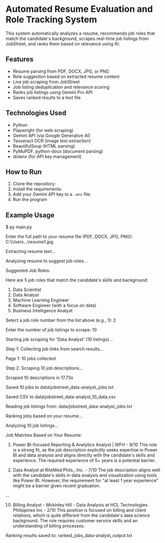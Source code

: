 # Automated Resume Evaluation and Role Tracking System

This system automatically analyzes a resume, recommends job roles that match the candidate's background, scrapes real-time job listings from JobStreet, and ranks them based on relevance using AI.

##  Features
- Resume parsing from PDF, DOCX, JPG, or PNG
- Role suggestion based on extracted resume content
- Live job scraping from JobStreet
- Job listing deduplication and relevance scoring
- Ranks job listings using Gemini Pro API
- Saves ranked results to a text file

##  Technologies Used
- Python
- Playwright (for web scraping)
- Gemini API (via Google Generative AI)
- Tesseract OCR (image text extraction)
- BeautifulSoup (HTML parsing)
- PyMuPDF, python-docx (document parsing)
- dotenv (for API key management)

##  How to Run
1. Clone the repository:
2. Install the requirements:
3. Add your Gemini API key to a `.env` file:   
4. Run the program

## Example Usage
$ py main.py

Enter the full path to your resume file (PDF, DOCX, JPG, PNG): C:\Users\...\resume1.jpg

Extracting resume text...

Analyzing resume to suggest job roles...

Suggested Job Roles:

Here are 5 job roles that match the candidate's skills and background:

1. Data Scientist
2. Data Analyst
3. Machine Learning Engineer
4. Software Engineer (with a focus on data)
5. Business Intelligence Analyst

Select a job role number from the list above (e.g., 1): 2

Enter the number of job listings to scrape: 10

Starting job scraping for 'Data Analyst' (10 listings)...

Step 1: Collecting job links from search results...

Page 1: 10 jobs collected

Step 2: Scraping 10 job descriptions...

Scraped 10 descriptions in 17.73s

Saved 10 jobs to data\jobstreet_data-analyst_jobs.txt

Saved CSV to data\jobstreet_data-analyst_10_data.csv

Reading job listings from: data/jobstreet_data-analyst_jobs.txt

Ranking jobs based on your resume...

Analyzing 10 job listings...

Job Matches Based on Your Resume:

1. Power BI-focused Reporting & Analytics Analyst | WFH - 9/10
   This role is a strong fit, as the job description explicitly seeks expertise in Power BI and data analysis and aligns directly with the candidate's skills and experience. The required experience of 5+ years is a potential barrier.

2. Data Analyst at RiteMed Phils., Inc. - 7/10
   The job description aligns well with the candidate's skills in data analysis and visualization using tools like Power BI. However, the requirement for "at least 1 year experience" might be a barrier given recent graduation.

...

10. Billing Analyst - Mckinley Hill - Data Analysis at HCL Technologies Philippines Inc - 2/10
    This position is focused on billing and client relations, which is quite different from the candidate's data science background. The role requires customer service skills and an understanding of billing processes.

Ranking results saved to: ranked_jobs_data-analyst_output.txt
